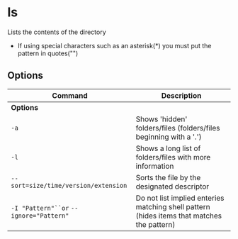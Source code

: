 # ls

Lists the contents of the directory
- If using special characters such as an asterisk(*) you must put the pattern in quotes("")

## Options

| **Command**   | **Description**   |
| --------------|-------------------|
| **Options** |
| `-a` | Shows 'hidden' folders/files (folders/files beginning with a '.') |
| `-l` | Shows a long list of folders/files with more information |
| `--sort=size/time/version/extension` | Sorts the file by the designated descriptor |
| `-I "Pattern"``or` `--ignore="Pattern"` | Do not list implied enteries matching shell pattern (hides items that matches the pattern) |
